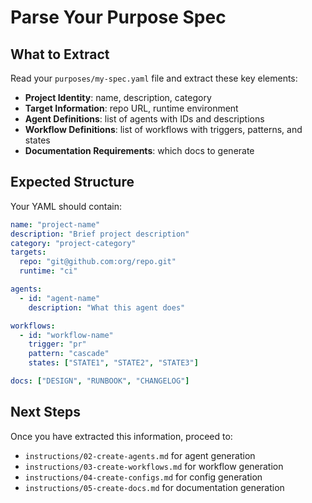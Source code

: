 # Parse Your Purpose Spec

## What to Extract

Read your `purposes/my-spec.yaml` file and extract these key elements:

- **Project Identity**: name, description, category
- **Target Information**: repo URL, runtime environment  
- **Agent Definitions**: list of agents with IDs and descriptions
- **Workflow Definitions**: list of workflows with triggers, patterns, and states
- **Documentation Requirements**: which docs to generate

## Expected Structure

Your YAML should contain:
```yaml
name: "project-name"
description: "Brief project description"
category: "project-category"
targets:
  repo: "git@github.com:org/repo.git"
  runtime: "ci"

agents:
  - id: "agent-name"
    description: "What this agent does"

workflows:
  - id: "workflow-name"
    trigger: "pr"
    pattern: "cascade"
    states: ["STATE1", "STATE2", "STATE3"]

docs: ["DESIGN", "RUNBOOK", "CHANGELOG"]
```

## Next Steps

Once you have extracted this information, proceed to:
- `instructions/02-create-agents.md` for agent generation
- `instructions/03-create-workflows.md` for workflow generation
- `instructions/04-create-configs.md` for config generation
- `instructions/05-create-docs.md` for documentation generation